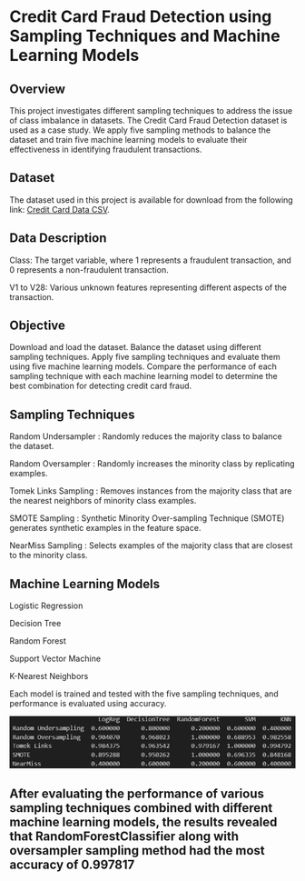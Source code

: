 # **Credit Card Fraud Detection using Sampling Techniques and Machine Learning Models** 

## Overview

This project investigates different sampling techniques to address the issue of class imbalance in datasets. The Credit Card Fraud Detection dataset is used as a case study. We apply five sampling methods to balance the dataset and train five machine learning models to evaluate their effectiveness in identifying fraudulent transactions.

## Dataset

The dataset used in this project is available for download from the following link: [Credit Card Data CSV](https://github.com/AnjulaMehto/Sampling_Assignment/blob/f0c491556cded07517283c75e603bccb70112c26/Creditcard_data.csv).

## Data Description

Class: The target variable, where 1 represents a fraudulent transaction, and 0 represents a non-fraudulent transaction.

V1 to V28: Various unknown features representing different aspects of the transaction.

## Objective

Download and load the dataset.
Balance the dataset using different sampling techniques.
Apply five sampling techniques and evaluate them using five machine learning models.
Compare the performance of each sampling technique with each machine learning model to determine the best combination for detecting credit card fraud.

## Sampling Techniques

Random Undersampler : Randomly reduces the majority class to balance the dataset.

Random Oversampler : Randomly increases the minority class by replicating examples.

Tomek Links Sampling : Removes instances from the majority class that are the nearest neighbors of minority class examples.

SMOTE Sampling : Synthetic Minority Over-sampling Technique (SMOTE) generates synthetic examples in the feature space.

NearMiss Sampling : Selects examples of the majority class that are closest to the minority class.

## Machine Learning Models

Logistic Regression 

Decision Tree 

Random Forest 

Support Vector Machine 

K-Nearest Neighbors 

Each model is trained and tested with the five sampling techniques, and performance is evaluated using accuracy.

![My Image](image.png)

## After evaluating the performance of various sampling techniques combined with different machine learning models, the results revealed that RandomForestClassifier along with oversampler sampling method had the most accuracy of 0.997817
